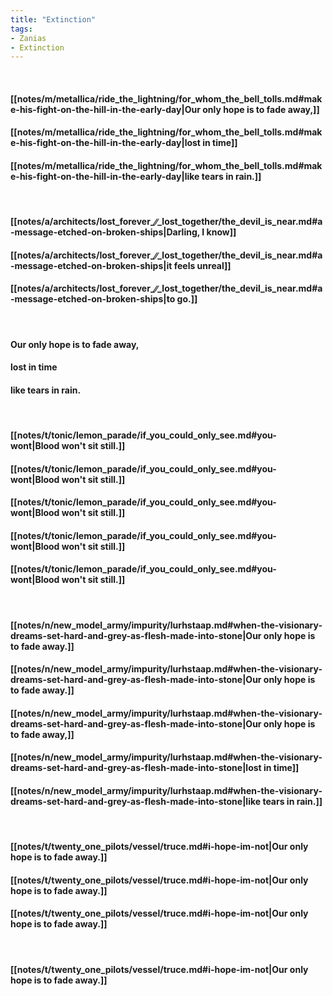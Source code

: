 ```yaml
---
title: "Extinction"
tags:
- Zanias
- Extinction
---
```

&nbsp;
#### [[notes/m/metallica/ride_the_lightning/for_whom_the_bell_tolls.md#make-his-fight-on-the-hill-in-the-early-day|Our only hope is to fade away,]]
#### [[notes/m/metallica/ride_the_lightning/for_whom_the_bell_tolls.md#make-his-fight-on-the-hill-in-the-early-day|lost in time]]
#### [[notes/m/metallica/ride_the_lightning/for_whom_the_bell_tolls.md#make-his-fight-on-the-hill-in-the-early-day|like tears in rain.]]
&nbsp;
#### [[notes/a/architects/lost_forever_∕∕_lost_together/the_devil_is_near.md#a-message-etched-on-broken-ships|Darling, I know]]
#### [[notes/a/architects/lost_forever_∕∕_lost_together/the_devil_is_near.md#a-message-etched-on-broken-ships|it feels unreal]]
#### [[notes/a/architects/lost_forever_∕∕_lost_together/the_devil_is_near.md#a-message-etched-on-broken-ships|to go.]]
&nbsp;
#### Our only hope is to fade away,
#### lost in time
#### like tears in rain.
&nbsp;
#### [[notes/t/tonic/lemon_parade/if_you_could_only_see.md#you-wont|Blood won't sit still.]]
#### [[notes/t/tonic/lemon_parade/if_you_could_only_see.md#you-wont|Blood won't sit still.]]
#### [[notes/t/tonic/lemon_parade/if_you_could_only_see.md#you-wont|Blood won't sit still.]]
#### [[notes/t/tonic/lemon_parade/if_you_could_only_see.md#you-wont|Blood won't sit still.]]
#### [[notes/t/tonic/lemon_parade/if_you_could_only_see.md#you-wont|Blood won't sit still.]]
&nbsp;
#### [[notes/n/new_model_army/impurity/lurhstaap.md#when-the-visionary-dreams-set-hard-and-grey-as-flesh-made-into-stone|Our only hope is to fade away.]]
#### [[notes/n/new_model_army/impurity/lurhstaap.md#when-the-visionary-dreams-set-hard-and-grey-as-flesh-made-into-stone|Our only hope is to fade away.]]
#### [[notes/n/new_model_army/impurity/lurhstaap.md#when-the-visionary-dreams-set-hard-and-grey-as-flesh-made-into-stone|Our only hope is to fade away,]]
#### [[notes/n/new_model_army/impurity/lurhstaap.md#when-the-visionary-dreams-set-hard-and-grey-as-flesh-made-into-stone|lost in time]]
#### [[notes/n/new_model_army/impurity/lurhstaap.md#when-the-visionary-dreams-set-hard-and-grey-as-flesh-made-into-stone|like tears in rain.]]
&nbsp;
#### [[notes/t/twenty_one_pilots/vessel/truce.md#i-hope-im-not|Our only hope is to fade away.]]
#### [[notes/t/twenty_one_pilots/vessel/truce.md#i-hope-im-not|Our only hope is to fade away.]]
#### [[notes/t/twenty_one_pilots/vessel/truce.md#i-hope-im-not|Our only hope is to fade away.]]
&nbsp;
#### [[notes/t/twenty_one_pilots/vessel/truce.md#i-hope-im-not|Our only hope is to fade away.]]
